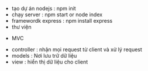 - tạo dự án nodejs : npm init
- chạy server : npm start or node index
- framewordk express : npm install express
- thư viện

* MVC

- controller : nhận mọi request từ client và xử lý request
- models : Nơi lưu trữ dữ liệu
- view : hiển thị dữ liệu cho client
